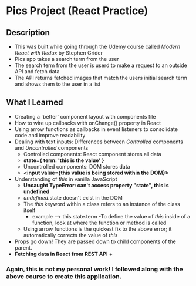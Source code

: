 # Pics Project (React Practice)

## Description

- This was built while going through the Udemy course called _Modern React with Redux_ by Stephen Grider
- Pics app takes a search term from the user
- The search term from the user is userd to make a request to an outside API and fetch data
- The API returns fetched images that match the users initial search term and shows them to the user in a list

## What I Learned

- Creating a 'better' component layout with components file
- How to wire up callbacks with onChange() property in React
- Using arrow functions as callbacks in event listeners to consolidate code and improve readability
- Dealing with text inputs: Differences between _Controlled_ components and _Uncontrolled_ components
  - Controlled components: React component stores all data
  - **state={ term: 'this is the value' }**
  - Uncontrolled components: DOM stores data
  - **<input value={this value is being stored within the DOM}>**
- Understanding of _this_ in vanilla JavaScript
  - **Uncaught TypeError: can't access property "state", this is undefined**
  - _undefined_.state doesn't exist in the DOM
  - The _this_ keyword within a class refers to an instance of the class itself
    - example --> this.state.term
      -To define the value of _this_ inside of a function, look at where the function or method is called
  - Using arrow functions is the quickest fix to the above error; it automatically corrects the value of _this_
- Props go down! They are passed down to child components of the parent.
- __Fetching data in React from REST API__
  + 

### Again, this is not my personal work! I followed along with the above course to create this application.
